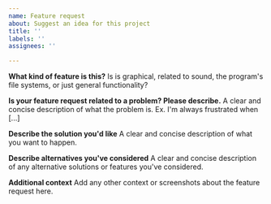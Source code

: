 ```yaml
---
name: Feature request
about: Suggest an idea for this project
title: ''
labels: ''
assignees: ''

---
```


**What kind of feature is this?**
Is is graphical, related to sound, the program's file systems, or just general functionality?

**Is your feature request related to a problem? Please describe.**
A clear and concise description of what the problem is. Ex. I'm always frustrated when [...]

**Describe the solution you'd like**
A clear and concise description of what you want to happen.

**Describe alternatives you've considered**
A clear and concise description of any alternative solutions or features you've considered.

**Additional context**
Add any other context or screenshots about the feature request here.
